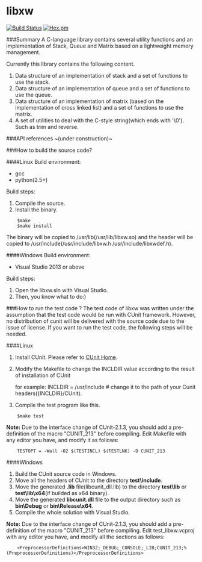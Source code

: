 libxw
=============
[![Build Status](https://travis-ci.org/xiaowing/libxw.svg?branch=master)](https://travis-ci.org/xiaowing/libxw)
[![Hex.pm](https://img.shields.io/hexpm/l/plug.svg)](http://www.apache.org/licenses/LICENSE-2.0.html)

###Summary 
A C-language library contains several utility functions and an implementation of Stack, Queue and Matrix based on a lightweight memory management.

Currently this library contains the following content.

1. Data structure of an implementation of stack and a set of functions to use the stack.
2. Data structure of an implementation of queue and a set of functions to use the queue.
3. Data structure of an implementation of matrix (based on the implementation of cross linked list) and a set of functions to use the matrix.
4. A set of utilities to deal with the C-style string(which ends with '\0'). Such as trim and reverse.

###API references
~(under construction)~

###How to build the source code?

####Linux
Build environment:
* gcc
* python(2.5+)

Build steps:

1. Compile the source.
2. Install the binary.

```
    $make
    $make install
```

The binary will be copied to /usr/lib(/usr/lib/libxw.so) and the header will be copied to /usr/include(/usr/include/libxw.h /usr/include/libxwdef.h).

####Windows
Build environment:
* Visual Studio 2013 or above

Build steps:

1. Open the libxw.sln with Visual Studio.
2. Then, you know what to do:)

###How to run the test code ?
The test code of libxw was written under the assumption that the test code would be run with CUnit framework.
However, no distribution of cunit will be delivered with the source code due to the issue of license.
If you want to run the test code, the following steps will be needed.

####Linux
1. Install CUnit. Please refer to [CUnit Home](http://cunit.sourceforge.net/).
2. Modify the Makefile to change the INCLDIR value according to the result of installation of CUnit

    for example: INCLDIR = /usr/include   # change it to the path of your Cunit headers({INCLDIR}/CUnit).

3. Compile the test program like this.
```
    $make test
```

__Note:__ 
Due to the interface change of CUnit-2.1.3, you should add a pre-definition of the macro "CUNIT_213" before compiling.
Edit Makefile with any editor you have, and modify it as follows:
```
    TESTOPT = -Wall -O2 $(TESTINCL) $(TESTLNK) -D CUNIT_213
```

####Windows
1. Build the CUnit source code in Windows.
2. Move all the headers of CUnit to the directory __test\include__.
3. Move the generated __.lib__ file(libcunit_dll.lib) to the directory __test\lib__ or __test\lib\x64__(if builded as x64 binary).
4. Move the generated __libcunit.dll__ file to the output directory such as __bin\Debug__ or __bin\Release\x64__.
5. Compile the whole solution with Visual Studio.

__Note:__ 
Due to the interface change of CUnit-2.1.3, you should add a pre-definition of the macro "CUNIT_213" before compiling.
Edit test_libxw.vcproj with any editor you have, and modify all the <PreprocessorDefinitions> sections as follows:
```
    <PreprocessorDefinitions>WIN32;_DEBUG;_CONSOLE;_LIB;CUNIT_213;%(PreprocessorDefinitions)</PreprocessorDefinitions>
```
